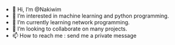 - 👋 Hi, I’m @Nakiwim
- 👀 I’m interested in machine learning and python programming.
- 🌱 I’m currently learning network programming.
- 💞️ I’m looking to collaborate on many projects.
- 📫 How to reach me : send me a private message

<!---
Nakiwim/Nakiwim is a ✨ special ✨ repository because its `README.md` (this file) appears on your GitHub profile.
You can click the Preview link to take a look at your changes.
--->
